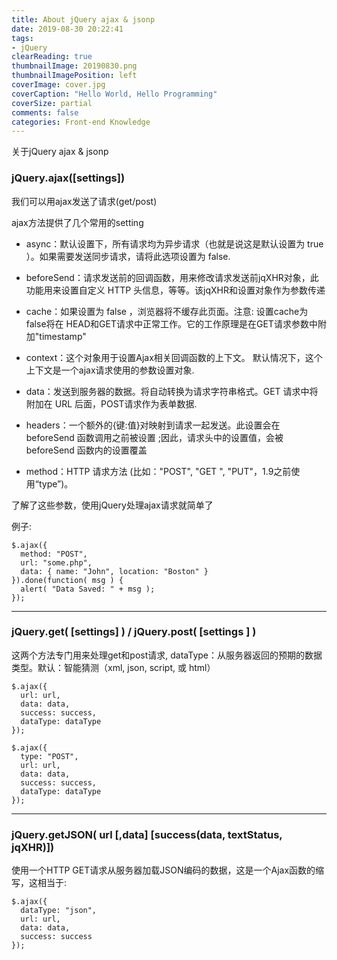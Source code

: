 ```yaml
---
title: About jQuery ajax & jsonp
date: 2019-08-30 20:22:41
tags:
- jQuery
clearReading: true
thumbnailImage: 20190830.png
thumbnailImagePosition: left
coverImage: cover.jpg
coverCaption: "Hello World, Hello Programming"
coverSize: partial
comments: false
categories: Front-end Knowledge
---
```


关于jQuery ajax & jsonp
<!--more-->

### jQuery.ajax([settings])
   
我们可以用ajax发送了请求(get/post)

ajax方法提供了几个常用的setting

- async：默认设置下，所有请求均为异步请求（也就是说这是默认设置为 true ）。如果需要发送同步请求，请将此选项设置为 false.

- beforeSend：请求发送前的回调函数，用来修改请求发送前jqXHR对象，此功能用来设置自定义 HTTP 头信息，等等。该jqXHR和设置对象作为参数传递

- cache：如果设置为 false ，浏览器将不缓存此页面。注意: 设置cache为 false将在 HEAD和GET请求中正常工作。它的工作原理是在GET请求参数中附加"timestamp"

- context：这个对象用于设置Ajax相关回调函数的上下文。 默认情况下，这个上下文是一个ajax请求使用的参数设置对象.

- data：发送到服务器的数据。将自动转换为请求字符串格式。GET 请求中将附加在 URL 后面，POST请求作为表单数据.

- headers：一个额外的{键:值}对映射到请求一起发送。此设置会在beforeSend 函数调用之前被设置 ;因此，请求头中的设置值，会被beforeSend 函数内的设置覆盖

- method：HTTP 请求方法 (比如："POST", "GET ", "PUT"，1.9之前使用“type”)。    

了解了这些参数，使用jQuery处理ajax请求就简单了

例子:

```JS
$.ajax({
  method: "POST",
  url: "some.php",
  data: { name: "John", location: "Boston" }
}).done(function( msg ) {
  alert( "Data Saved: " + msg );
});
```
***

### jQuery.get( [settings] ) / jQuery.post( [settings ] )

这两个方法专门用来处理get和post请求,
dataType：从服务器返回的预期的数据类型。默认：智能猜测（xml, json, script, 或 html）

```JS
$.ajax({
  url: url,
  data: data,
  success: success,
  dataType: dataType
});

$.ajax({
  type: "POST",
  url: url,
  data: data,
  success: success,
  dataType: dataType
});
```

***

### jQuery.getJSON( url [,data] [success(data, textStatus, jqXHR)])

使用一个HTTP GET请求从服务器加载JSON编码的数据，这是一个Ajax函数的缩写，这相当于:
```JS
$.ajax({
  dataType: "json",
  url: url,
  data: data,
  success: success
});
```


